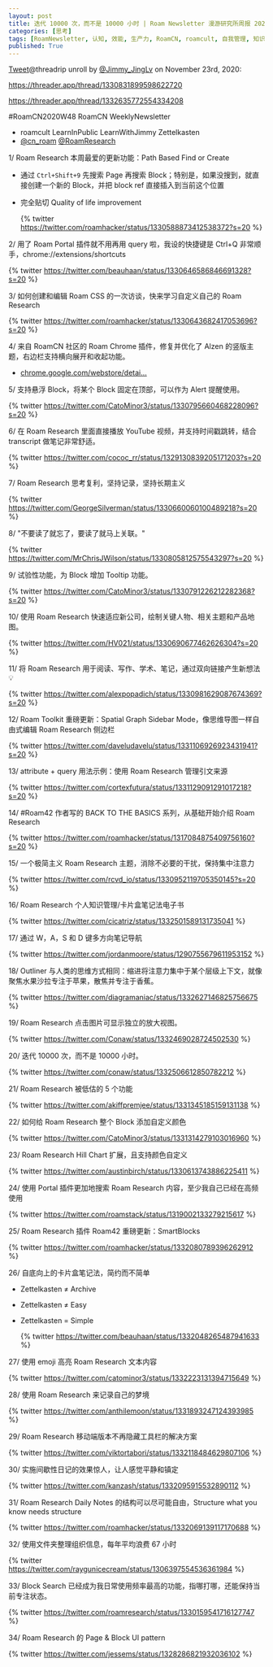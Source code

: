 ```yaml
---
layout: post
title: 迭代 10000 次，而不是 10000 小时 | Roam Newsletter 漫游研究所周报 2020W48
categories: [思考]
tags: [RoamNewsletter, 认知, 效能, 生产力, RoamCN, roamcult, 自我管理, 知识创造, RoamResearch]
published: True
---
```


[Tweet](https://twitter.com/i/status/1330831899598622720)@threadrip unroll by [@Jimmy_JingLv](https://twitter.com/Jimmy_JingLv) on November 23rd, 2020:

https://threader.app/thread/1330831899598622720

https://threader.app/thread/1332635772554334208

#RoamCN2020W48 RoamCN WeeklyNewsletter

- roamcult LearnInPublic LearnWithJimmy Zettelkasten
- [@cn_roam](https://twitter.com/cn_roam) [@RoamResearch](https://twitter.com/RoamResearch)

1/ Roam Research 本周最爱的更新功能：Path Based Find or Create

- 通过 `Ctrl+Shift+9` 先搜索 Page 再搜索 Block；特别是，如果没搜到，就直接创建一个新的 Block，并把 block ref 直接插入到当前这个位置
- 完全贴切 Quality of life improvement

  {% twitter https://twitter.com/roamhacker/status/1330588873412538372?s=20 %}

2/ 用了 Roam Portal 插件就不用再用 query 啦，我设的快捷键是 Ctrl+Q 非常顺手，chrome://extensions/shortcuts

{% twitter https://twitter.com/beauhaan/status/1330646586846691328?s=20 %}

3/ 如何创建和编辑 Roam CSS 的一次访谈，快来学习自定义自己的 Roam Research

{% twitter https://twitter.com/roamhacker/status/1330643682417053696?s=20 %}

4/ 来自 RoamCN 社区的 Roam Chrome 插件，修复并优化了 Alzen 的竖版主题，右边栏支持横向展开和收起功能。

- [chrome.google.com/webstore/detai…](https://chrome.google.com/webstore/detail/roam-sidebyside/beiljkfipbcjamoepohijkpcklakiknj?hl=zh-CN&authuser=0)

5/ 支持悬浮 Block，将某个 Block 固定在顶部，可以作为 Alert 提醒使用。

{% twitter https://twitter.com/CatoMinor3/status/1330795660468228096?s=20 %}

6/ 在 Roam Research 里面直接播放 YouTube 视频，并支持时间戳跳转，结合 transcript 做笔记非常舒适。

{% twitter https://twitter.com/cococ_rr/status/1329130839205171203?s=20 %}

7/ Roam Research 思考复利，坚持记录，坚持长期主义

{% twitter https://twitter.com/GeorgeSilverman/status/1330660060100489218?s=20 %}

8/ "不要读了就忘了，要读了就马上关联。"

{% twitter https://twitter.com/MrChrisJWilson/status/1330805812575543297?s=20 %}

9/ 试验性功能，为 Block 增加 Tooltip 功能。

{% twitter https://twitter.com/CatoMinor3/status/1330791226212282368?s=20 %}

10/ 使用 Roam Research 快速适应新公司，绘制关键人物、相关主题和产品地图。

{% twitter https://twitter.com/HV021/status/1330690677462626304?s=20 %}

11/ 将 Roam Research 用于阅读、写作、学术、笔记，通过双向链接产生新想法 💡

{% twitter https://twitter.com/alexpopadich/status/1330981629087674369?s=20 %}

12/ Roam Toolkit 重磅更新：Spatial Graph Sidebar Mode，像思维导图一样自由式编辑 Roam Research 侧边栏

{% twitter https://twitter.com/daveludavelu/status/1331106926923431941?s=20 %}

13/ attribute + query 用法示例：使用 Roam Research 管理引文来源

{% twitter https://twitter.com/cortexfutura/status/1331129091291017218?s=20 %}

14/ #Roam42 作者写的 BACK TO THE BASICS 系列，从基础开始介绍 Roam Research

{% twitter https://twitter.com/roamhacker/status/1317084875409756160?s=20 %}

15/ 一个极简主义 Roam Research 主题，消除不必要的干扰，保持集中注意力

{% twitter https://twitter.com/rcvd_io/status/1330952119705350145?s=20 %}

16/ Roam Research 个人知识管理/卡片盒笔记法电子书

{% twitter https://twitter.com/cicatriz/status/1332501589131735041 %}

17/ 通过 W，A，S 和 D 键多方向笔记导航

{% twitter https://twitter.com/jordanmoore/status/1290755679611953152 %}

18/ Outliner 与人类的思维方式相同：缩进将注意力集中于某个层级上下文，就像聚焦水果沙拉专注于苹果，散焦并专注于香蕉。

{% twitter https://twitter.com/diagramaniac/status/1332627146825756675 %}

19/ Roam Research 点击图片可显示独立的放大视图。

{% twitter https://twitter.com/Conaw/status/1332469028724502530 %}

20/ 迭代 10000 次，而不是 10000 小时。

{% twitter https://twitter.com/conaw/status/1332506612850782212 %}

21/ Roam Research 被低估的 5 个功能

{% twitter https://twitter.com/akiffpremjee/status/1331345185159131138 %}

22/ 如何给 Roam Research 整个 Block 添加自定义颜色

{% twitter https://twitter.com/CatoMinor3/status/1331314279103016960 %}

23/ Roam Research Hill Chart 扩展，且支持颜色自定义

{% twitter https://twitter.com/austinbirch/status/1330613743886225411 %}

24/ 使用 Portal 插件更加地搜索 Roam Research 内容，至少我自己已经在高频使用

{% twitter https://twitter.com/roamstack/status/1319002133279215617 %}

25/ Roam Research 插件 Roam42 重磅更新：SmartBlocks

{% twitter https://twitter.com/roamhacker/status/1332080789396262912 %}

26/ 自底向上的卡片盒笔记法，简约而不简单

- Zettelkasten ≠ Archive
- Zettelkasten ≠ Easy
- Zettelkasten = Simple

  {% twitter https://twitter.com/beauhaan/status/1332048265487941633 %}

27/ 使用 emoji 高亮 Roam Research 文本内容

{% twitter https://twitter.com/catominor3/status/1332223131394715649 %}

28/ 使用 Roam Research 来记录自己的梦境

{% twitter https://twitter.com/anthilemoon/status/1331893247124393985 %}

29/ Roam Research 移动端版本不再隐藏工具栏的解决方案

{% twitter https://twitter.com/viktortabori/status/1332118484629807106 %}

30/ 实施间歇性日记的效果惊人，让人感觉平静和镇定

{% twitter https://twitter.com/kanzash/status/1332095915532890112 %}

31/ Roam Research Daily Notes 的结构可以尽可能自由，Structure what you know needs structure

{% twitter https://twitter.com/roamhacker/status/1332069139117170688 %}

32/ 使用文件夹整理组织信息，每年平均浪费 67 小时

{% twitter https://twitter.com/raygunicecream/status/1306397554536361984 %}

33/ Block Search 已经成为我日常使用频率最高的功能，指哪打哪，还能保持当前专注状态。

{% twitter https://twitter.com/roamresearch/status/1330159541716127747 %}

34/ Roam Research 的 Page &amp; Block UI pattern

{% twitter https://twitter.com/jessems/status/1328286821932036102 %}
